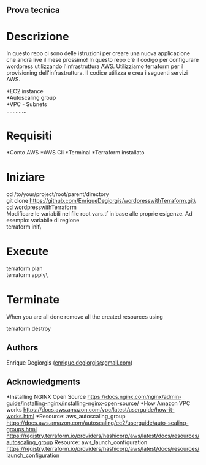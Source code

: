 ## Prova tecnica

# Descrizione

<p>In questo repo ci sono delle istruzioni per creare una nuova applicazione che andrà live il
mese prossimo!
In questo repo c'è il codigo per configurare wordpress utilizzando l'infrastruttura AWS. Utilizziamo terraform per il provisioning dell'infrastruttura. Il codice utilizza e crea i seguenti servizi AWS.</p>

*EC2 instance\
*Autoscaling group\
*VPC - Subnets\
.............

# Requisiti
*Conto AWS
*AWS Cli
*Terminal
*Terraform installato

# Iniziare
cd /to/your/project/root/parent/directory\
git clone https://github.com/EnriqueDegiorgis/wordpresswithTerraform.git\
cd wordpresswithTerraform\
Modificare le variabili nel file root vars.tf in base alle proprie esigenze. Ad esempio: variabile di regione\
terraform init\

# Execute

terraform plan\
terraform apply\

# Terminate
When you are all done remove all the created resources using

terraform destroy

## Authors

Enrique Degiorgis (enrique.degiorgis@gmail.com)

## Acknowledgments

*Installing NGINX Open Source
https://docs.nginx.com/nginx/admin-guide/installing-nginx/installing-nginx-open-source/
*How Amazon VPC works
https://docs.aws.amazon.com/vpc/latest/userguide/how-it-works.html
*Resource: aws_autoscaling_group
https://docs.aws.amazon.com/autoscaling/ec2/userguide/auto-scaling-groups.html
https://registry.terraform.io/providers/hashicorp/aws/latest/docs/resources/autoscaling_group
Resource: aws_launch_configuration
https://registry.terraform.io/providers/hashicorp/aws/latest/docs/resources/launch_configuration
